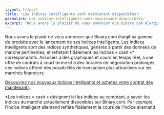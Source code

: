 ```yaml
---
layout: fr/post
title: "Les indices intelligents sont maintenant disponibles!"
permalink: Les-indices-intelligents-sont-maintenant-disponibles/ 
excerpt: "Nous avons le plaisir de vous annoncer que Binary.com élargit sa gamme de produits avec le lancement de ses Indices Intelligents."
---
```


Nous avons le plaisir de vous annoncer que Binary.com élargit sa gamme de produits avec le lancement de ses Indices Intelligents. Les Indices Intelligents sont des indices synthétiques, générés à partir des données de marché pertinentes, et reflétant fidèlement les indices « cash »* correspondants. Associés à des graphiques et cours en temps réel, à une offre de contrats à court terme et à des horaires de négociation prolongés, ces indices offrent des possibilités de transaction plus attractives sur les marchés financiers.

[Découvrez nos nouveaux Indices Intelligents et achetez votre contrat dès maintenant!](https://www.binary.com/d/trade.cgi?market=indices&time=900s&form_name=risefall&expiry_type=duration&amount_type=payout&H=S0P&currency=USD&underlying_symbol=SYNFTSE&amount=100&date_start=now&type=CALL&l=FR&utm_source=blog&utm_medium=social&utm_campaign=whatsnew).

*Les indices « cash » désignent ici les indices au comptant, à savoir les indices du marché actuellement disponibles sur Binary.com. Par exemple, l’Indice Intelligent allemand reflète fidèlement le cours de l’indice allemand.
